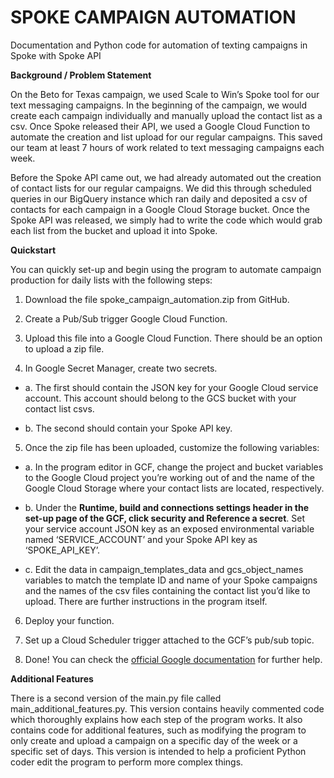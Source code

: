 # SPOKE CAMPAIGN AUTOMATION
Documentation and Python code for automation of texting campaigns in Spoke with Spoke API

**Background / Problem Statement**

On the Beto for Texas campaign, we used Scale to Win’s Spoke tool for our text messaging campaigns. In the beginning of the campaign, we would create each campaign individually and manually upload the contact list as a csv. Once Spoke released their API, we used a Google Cloud Function to automate the creation and list upload for our regular campaigns. This saved our team at least 7 hours of work related to text messaging campaigns each week.

Before the Spoke API came out, we had already automated out the creation of contact lists for our regular campaigns. We did this through scheduled queries in our BigQuery instance which ran daily and deposited a csv of contacts for each campaign in a Google Cloud Storage bucket. Once the Spoke API was released, we simply had to write the code which would grab each list from the bucket and upload it into Spoke. 

**Quickstart**

You can quickly set-up and begin using the program to automate campaign production for daily lists with the following steps:

1.   Download the file spoke_campaign_automation.zip from GitHub.

2.   Create a Pub/Sub trigger Google Cloud Function.

3.   Upload this file into a Google Cloud Function. There should be an option to upload a zip file.

4.   In Google Secret Manager, create two secrets.

* a.   The first should contain the JSON key for your Google Cloud service account. This account should belong to the GCS bucket with your contact list csvs.

* b.   The second should contain your Spoke API key.

5.   Once the zip file has been uploaded, customize the following variables:

* a.   In the program editor in GCF, change the project and bucket variables to the Google Cloud project you’re working out of and the name of the Google Cloud Storage where your contact lists are located, respectively.

* b.   Under the **Runtime, build and connections settings **header in the set-up page of the GCF, click security and** **Reference a secret****. Set your service account JSON key as an exposed environmental variable named ‘SERVICE_ACCOUNT’ and your Spoke API key as ‘SPOKE_API_KEY’.

* c.   Edit the data in campaign_templates_data and gcs_object_names variables to match the template ID and name of your Spoke campaigns and the names of the csv files containing the contact list you’d like to upload. There are further instructions in the program itself.

6.   Deploy your function.

7.   Set up a Cloud Scheduler trigger attached to the GCF’s pub/sub topic.

8.   Done! You can check the [official Google documentation](https://cloud.google.com/functions/docs/create-deploy-gcloud-1st-gen) for further help.

**Additional Features**

There is a second version of the main.py file called main_additional_features.py. This version contains heavily commented code which thoroughly explains how each step of the program works. It also contains code for additional features, such as modifying the program to only create and upload a campaign on a specific day of the week or a specific set of days. This version is intended to help a proficient Python coder edit the program to perform more complex things.

 

 

 

